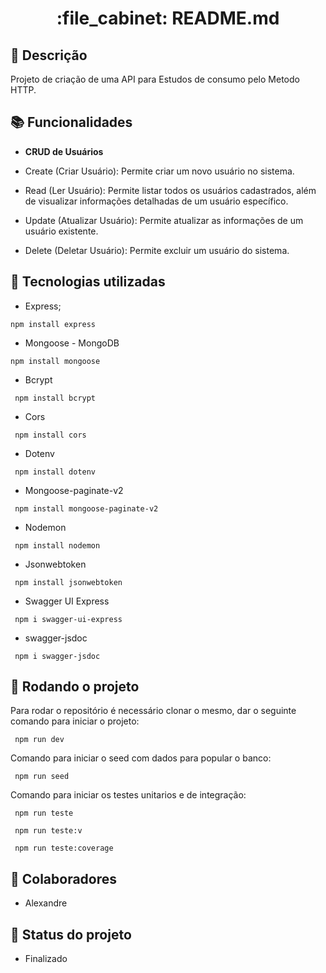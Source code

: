 <h1 align="center">:file_cabinet: README.md</h1>

## :memo: Descrição
Projeto de criação de uma API para Estudos de consumo pelo Metodo HTTP.

## :books: Funcionalidades
* <b>CRUD de Usuários</b>

* Create (Criar Usuário): Permite criar um novo usuário no sistema.
* Read (Ler Usuário): Permite listar todos os usuários cadastrados, além de visualizar informações detalhadas de um usuário específico.
* Update (Atualizar Usuário): Permite atualizar as informações de um usuário existente.
* Delete (Deletar Usuário): Permite excluir um usuário do sistema.

## :wrench: Tecnologias utilizadas

* Express;
```
npm install express

```
* Mongoose - MongoDB
```
npm install mongoose

```
* Bcrypt
```
 npm install bcrypt
```
* Cors
```
 npm install cors
```
* Dotenv
```
 npm install dotenv
```
* Mongoose-paginate-v2
```
 npm install mongoose-paginate-v2
```
* Nodemon
```
 npm install nodemon
```
* Jsonwebtoken
```
 npm install jsonwebtoken
```
* Swagger UI Express
```
 npm i swagger-ui-express
```
* swagger-jsdoc
```
 npm i swagger-jsdoc
```



## :rocket: Rodando o projeto
Para rodar o repositório é necessário clonar o mesmo, dar o seguinte comando para iniciar o projeto:
```
 npm run dev 
```
Comando para iniciar o seed com dados para popular o banco:
```
 npm run seed
```
Comando para iniciar os testes unitarios e de integração:
```
 npm run teste 

 npm run teste:v

 npm run teste:coverage
```

## :handshake: Colaboradores

- Alexandre



## :dart: Status do projeto

* Finalizado